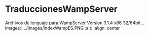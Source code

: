 # TraduccionesWampServer
Archivos de lenguaje para WampServer Version 3.1.4  x86 32/64bit
.. images:: ../images/indexWampES.PNG
  :alt:
  :align: center
